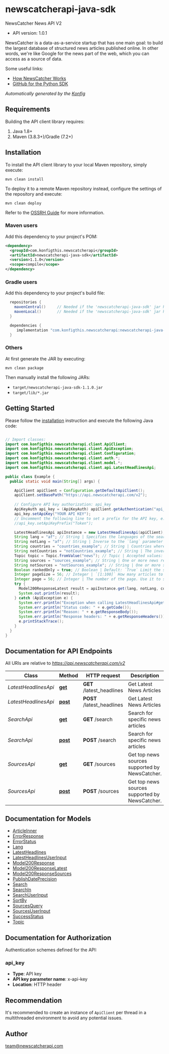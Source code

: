 # newscatcherapi-java-sdk

NewsCatcher News API V2
- API version: 1.0.1

NewsCatcher is a data-as-a-service startup that has one main goal:
to build the largest database of structured news articles published online.
In other words, we're like Google for the news part of the web, which you can access as a source of data.

Some useful links:
- [How NewsCatcher Works](https://docs.newscatcherapi.com/knowledge-base/how-newscatcher-works)
- [GitHub for the Python SDK](https://github.com/NewscatcherAPI/newscatcherapi-sdk-python)



*Automatically generated by the [Konfig](https://konfigthis.com)*


## Requirements

Building the API client library requires:
1. Java 1.8+
2. Maven (3.8.3+)/Gradle (7.2+)

## Installation

To install the API client library to your local Maven repository, simply execute:

```shell
mvn clean install
```

To deploy it to a remote Maven repository instead, configure the settings of the repository and execute:

```shell
mvn clean deploy
```

Refer to the [OSSRH Guide](http://central.sonatype.org/pages/ossrh-guide.html) for more information.

### Maven users

Add this dependency to your project's POM:

```xml
<dependency>
  <groupId>com.konfigthis.newscatcherapi</groupId>
  <artifactId>newscatcherapi-java-sdk</artifactId>
  <version>1.1.0</version>
  <scope>compile</scope>
</dependency>
```

### Gradle users

Add this dependency to your project's build file:

```groovy
  repositories {
    mavenCentral()     // Needed if the 'newscatcherapi-java-sdk' jar has been published to maven central.
    mavenLocal()       // Needed if the 'newscatcherapi-java-sdk' jar has been published to the local maven repo.
  }

  dependencies {
     implementation "com.konfigthis.newscatcherapi:newscatcherapi-java-sdk:1.1.0"
  }
```

### Others

At first generate the JAR by executing:

```shell
mvn clean package
```

Then manually install the following JARs:

* `target/newscatcherapi-java-sdk-1.1.0.jar`
* `target/lib/*.jar`

## Getting Started

Please follow the [installation](#installation) instruction and execute the following Java code:

```java

// Import classes:
import com.konfigthis.newscatcherapi.client.ApiClient;
import com.konfigthis.newscatcherapi.client.ApiException;
import com.konfigthis.newscatcherapi.client.Configuration;
import com.konfigthis.newscatcherapi.client.auth.*;
import com.konfigthis.newscatcherapi.client.model.*;
import com.konfigthis.newscatcherapi.client.api.LatestHeadlinesApi;

public class Example {
  public static void main(String[] args) {

    ApiClient apiClient = Configuration.getDefaultApiClient();
    apiClient.setBasePath("https://api.newscatcherapi.com/v2");
    
    // Configure API key authorization: api_key
    ApiKeyAuth api_key = (ApiKeyAuth) apiClient.getAuthentication("api_key");
    api_key.setApiKey("YOUR API KEY");
    // Uncomment the following line to set a prefix for the API key, e.g. "Token" (defaults to null)
    //api_key.setApiKeyPrefix("Token");

    LatestHeadlinesApi apiInstance = new LatestHeadlinesApi(apiClient);
    String lang = "af"; // String | Specifies the languages of the search. For example: `en`. The only accepted format is [ISO 639-1 — 2](https://en.wikipedia.org/wiki/ISO_639-1) letter code. 
    String notLang = "af"; // String | Inverse to the `lang` parameter 
    String countries = "countries_example"; // String | Countries where the news publisher is located. **Important**: This parameter is not responsible for the countries mentioned in the news article. One or multiple countries can be used in the search. The only acceptable format is [ISO 3166-1 alpha-2](https://en.wikipedia.org/wiki/ISO_3166-1_alpha-2) For example, `US,CA,MX` or just `US` 
    String notCountries = "notCountries_example"; // String | The inverse of the `countries` parameter. 
    Topic topic = Topic.fromValue("news"); // Topic | Accepted values: `news`, `sport`, `tech`, `world`, `finance`, `politics`, `business`, `economics`, `entertainment`, `beauty`, `travel`, `music`, `food`, `science`, `gaming` The topic to which you want to restrict the articles of your choice. Not all news articles are assigned with a topic, therefore, we cannot guarantee that 100% of topics talking about technology will be assigned a tech label. 
    String sources = "sources_example"; // String | One or more news resources to filter your search. It should be the normal form of the URL, For example: `nytimes.com,theguardian.com` 
    String notSources = "notSources_example"; // String | One or more sources to be excluded from the search. Comma-separated list. For example: `nytimes.com,cnn.com,wsj.com` 
    Boolean rankedOnly = true; // Boolean | Default: `True` Limit the search only for the sources which are in the top 1 million online websites. Unranked sources are assigned a rank that equals `999999` 
    Integer pageSize = 56; // Integer | `[1:100]` How many articles to return per page. 
    Integer page = 56; // Integer | The number of the page. Use it to scroll through the results. This parameter is used to paginate: scroll through results because one API response cannot return more than 100 articles. 
    try {
      Model200ResponseLatest result = apiInstance.get(lang, notLang, countries, notCountries, topic, sources, notSources, rankedOnly, pageSize, page);
      System.out.println(result);
    } catch (ApiException e) {
      System.err.println("Exception when calling LatestHeadlinesApi#get");
      System.err.println("Status code: " + e.getCode());
      System.err.println("Reason: " + e.getResponseBody());
      System.err.println("Response headers: " + e.getResponseHeaders());
      e.printStackTrace();
    }
  }
}

```

## Documentation for API Endpoints

All URIs are relative to *https://api.newscatcherapi.com/v2*

Class | Method | HTTP request | Description
------------ | ------------- | ------------- | -------------
*LatestHeadlinesApi* | [**get**](docs/LatestHeadlinesApi.md#get) | **GET** /latest_headlines | Get Latest News Articles
*LatestHeadlinesApi* | [**post**](docs/LatestHeadlinesApi.md#post) | **POST** /latest_headlines | Get Latest News Articles
*SearchApi* | [**get**](docs/SearchApi.md#get) | **GET** /search | Search for specific news articles
*SearchApi* | [**post**](docs/SearchApi.md#post) | **POST** /search | Search for specific news articles
*SourcesApi* | [**get**](docs/SourcesApi.md#get) | **GET** /sources | Get top news sources supported by NewsCatcher.
*SourcesApi* | [**post**](docs/SourcesApi.md#post) | **POST** /sources | Get top news sources supported by NewsCatcher.


## Documentation for Models

 - [ArticleInner](docs/ArticleInner.md)
 - [ErrorResponse](docs/ErrorResponse.md)
 - [ErrorStatus](docs/ErrorStatus.md)
 - [Lang](docs/Lang.md)
 - [LatestHeadlines](docs/LatestHeadlines.md)
 - [LatestHeadlinesUserInput](docs/LatestHeadlinesUserInput.md)
 - [Model200Response](docs/Model200Response.md)
 - [Model200ResponseLatest](docs/Model200ResponseLatest.md)
 - [Model200ResponseSources](docs/Model200ResponseSources.md)
 - [PublishDatePrecision](docs/PublishDatePrecision.md)
 - [Search](docs/Search.md)
 - [SearchIn](docs/SearchIn.md)
 - [SearchUserInput](docs/SearchUserInput.md)
 - [SortBy](docs/SortBy.md)
 - [SourcesQuery](docs/SourcesQuery.md)
 - [SourcesUserInput](docs/SourcesUserInput.md)
 - [SuccessStatus](docs/SuccessStatus.md)
 - [Topic](docs/Topic.md)


## Documentation for Authorization

Authentication schemes defined for the API:
### api_key

- **Type**: API key
- **API key parameter name**: x-api-key
- **Location**: HTTP header


## Recommendation

It's recommended to create an instance of `ApiClient` per thread in a multithreaded environment to avoid any potential issues.

## Author

team@newscatcherapi.com

